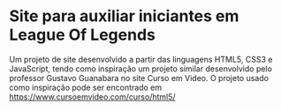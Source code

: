 # Site para auxiliar iniciantes em League Of Legends
Um projeto de site desenvolvido a partir das linguagens HTML5, CSS3 e JavaScript, tendo como inspiração um projeto similar desenvolvido pelo professor Gustavo Guanabara no site Curso em Video.
O projeto usado como inspiração pode ser encontrado em https://www.cursoemvideo.com/curso/html5/

